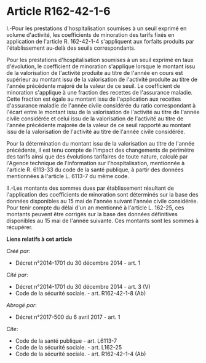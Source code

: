 # Article R162-42-1-6

I.-Pour les prestations d'hospitalisation soumises à un seuil exprimé en volume d'activité, les coefficients de minoration
des tarifs fixés en application de l'article R. 162-42-1-4 s'appliquent aux forfaits produits par l'établissement au-delà des
seuils correspondants. 

Pour les prestations d'hospitalisation soumises à un seuil exprimé en taux d'évolution, le coefficient de minoration
s'applique lorsque le montant issu de la valorisation de l'activité produite au titre de l'année en cours est supérieur au
montant issu de la valorisation de l'activité produite au titre de l'année précédente majoré de la valeur de ce seuil. Le
coefficient de minoration s'applique à une fraction des recettes de l'assurance maladie. Cette fraction est égale au montant
issu de l'application aux recettes d'assurance maladie de l'année civile considérée du ratio correspondant à l'écart entre le
montant issu de la valorisation de l'activité au titre de l'année civile considérée et celui issu de la valorisation de
l'activité au titre de l'année précédente majorée de la valeur de ce seuil rapporté au montant issu de la valorisation de
l'activité au titre de l'année civile considérée. 

Pour la détermination du montant issu de la valorisation au titre de l'année précédente, il est tenu compte de l'impact des
changements de périmètre des tarifs ainsi que des évolutions tarifaires de toute nature, calculé par l'Agence technique de
l'information sur l'hospitalisation, mentionnée à l'article R. 6113-33 du code de la santé publique, à partir des données
mentionnées à l'article L. 6113-7 du même code. 

II.-Les montants des sommes dues par établissement résultant de l'application des coefficients de minoration sont déterminés
sur la base des données disponibles au 15 mai de l'année suivant l'année civile considérée. Pour tenir compte du délai d'un
an mentionné à l'article L. 162-25, ces montants peuvent être corrigés sur la base des données définitives disponibles au 15
mai de l'année suivante. Ces montants sont les sommes à récupérer.

**Liens relatifs à cet article**

_Créé par_:

  - Décret n°2014-1701 du 30 décembre 2014 - art. 1

_Cité par_:

  - Décret n°2014-1701 du 30 décembre 2014 - art. 3 (V)
  - Code de la sécurité sociale. - art. R162-42-1-8 (Ab)

_Abrogé par_:

  - Décret n°2017-500 du 6 avril 2017 - art. 1

_Cite_:

  - Code de la santé publique - art. L6113-7
  - Code de la sécurité sociale. - art. L162-25
  - Code de la sécurité sociale. - art. R162-42-1-4 (Ab)
